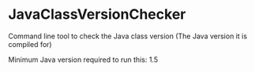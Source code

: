 # JavaClassVersionChecker
Command line tool to check the Java class version (The Java version it is compiled for)

Minimum Java version required to run this: 1.5
